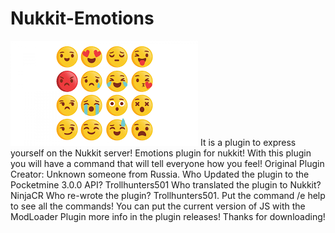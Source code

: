# Nukkit-Emotions
<img src="https://raw.githubusercontent.com/Trollhunters501/Nukkit-Emotions/main/Icon.png"/>
It is a plugin to express yourself on the Nukkit server!  Emotions plugin for nukkit! With this plugin you will have a command that will tell everyone how you feel! Original Plugin Creator: Unknown someone from Russia. Who Updated the plugin
to the Pocketmine 3.0.0 API? Trollhunters501
Who translated the plugin to Nukkit? NinjaCR
Who re-wrote the plugin? Trollhunters501.
Put the command /e help to see all the commands!
You can put the current version of JS with the ModLoader Plugin more info in the plugin releases!
Thanks for downloading!
